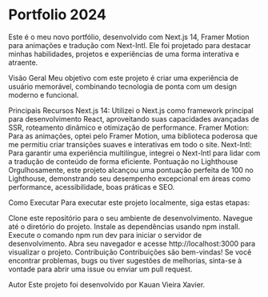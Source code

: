 <h1>Portfolio 2024</h1>
Este é o meu novo portfólio, desenvolvido com Next.js 14, Framer Motion para animações e tradução com Next-Intl. Ele foi projetado para destacar minhas habilidades, projetos e experiências de uma forma interativa e atraente.

Visão Geral
Meu objetivo com este projeto é criar uma experiência de usuário memorável, combinando tecnologia de ponta com um design moderno e funcional.

Principais Recursos
Next.js 14: Utilizei o Next.js como framework principal para desenvolvimento React, aproveitando suas capacidades avançadas de SSR, roteamento dinâmico e otimização de performance.
Framer Motion: Para as animações, optei pelo Framer Motion, uma biblioteca poderosa que me permitiu criar transições suaves e interativas em todo o site.
Next-Intl: Para garantir uma experiência multilíngue, integrei o Next-Intl para lidar com a tradução de conteúdo de forma eficiente.
Pontuação no Lighthouse
Orgulhosamente, este projeto alcançou uma pontuação perfeita de 100 no Lighthouse, demonstrando seu desempenho excepcional em áreas como performance, acessibilidade, boas práticas e SEO.

Como Executar
Para executar este projeto localmente, siga estas etapas:

Clone este repositório para o seu ambiente de desenvolvimento.
Navegue até o diretório do projeto.
Instale as dependências usando npm install.
Execute o comando npm run dev para iniciar o servidor de desenvolvimento.
Abra seu navegador e acesse http://localhost:3000 para visualizar o projeto.
Contribuição
Contribuições são bem-vindas! Se você encontrar problemas, bugs ou tiver sugestões de melhorias, sinta-se à vontade para abrir uma issue ou enviar um pull request.

Autor
Este projeto foi desenvolvido por Kauan Vieira Xavier.

